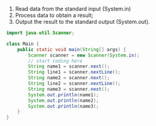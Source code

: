 1. Read data from the standard input (System.in)
2. Process data to obtain a result;
3. Output the result to the standard output (System.out).

```java
import java.util.Scanner;

class Main {
    public static void main(String[] args) {
        Scanner scanner = new Scanner(System.in);
        // start coding here
        String name1 = scanner.next();
        String line1 = scanner.nextLine();
        String name2 = scanner.next();
        String line2 = scanner.nextLine();
        String name3 = scanner.next();
        System.out.println(name1);
        System.out.println(name2);
        System.out.println(name3);
    }
}
```

